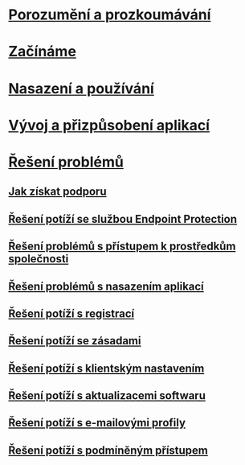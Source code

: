 # [Porozumění a prozkoumávání](/intune/understand-explore/introduction-to-microsoft-intune)
# [Začínáme](/intune/get-started/what-to-know-before-you-start-microsoft-intune)
<!-- # [Plan and Design](/intune/plan-design/ways-to-do-enterprise-mobility) -->
# [Nasazení a používání](/intune/deploy-use/overview-of-device-and-app-lifecycles-in-microsoft-intune)
# [Vývoj a přizpůsobení aplikací](/intune/develop/intune-app-sdk)

# [Řešení problémů](general-troubleshooting-tips-for-microsoft-intune.md)
## [Jak získat podporu](how-to-get-support-for-microsoft-intune.md)
## [Řešení potíží se službou Endpoint Protection](Troubleshoot-Endpoint-Protection-in-microsoft-intune.md)
## [Řešení problémů s přístupem k prostředkům společnosti](Troubleshoot-company-resource-access-problems-with-microsoft-intune.md)
## [Řešení problémů s nasazením aplikací](Troubleshoot-app-deployment-problems-in-microsoft-intune.md)
## [Řešení potíží s registrací](troubleshoot-device-enrollment-in-intune.md)
## [Řešení potíží se zásadami](Troubleshoot-policies-in-microsoft-intune.md)
## [Řešení potíží s klientským nastavením](Troubleshoot-client-setup-in-microsoft-intune.md)
## [Řešení potíží s aktualizacemi softwaru](Troubleshoot-software-updates-in-microsoft-intune.md)
## [Řešení potíží s e-mailovými profily](Troubleshoot-email-profiles-in-microsoft-intune.md)
## [Řešení potíží s podmíněným přístupem](troubleshoot-conditional-access.md)

<!--HONumber=Jun16_HO4-->



